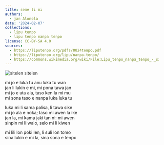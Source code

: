 ```yaml
---
title: seme li mi
authors:
  - jan Alonola
date: '2024-02-07'
collections:
  - lipu tenpo
  - lipu tenpo nanpa tenpo
license: CC-BY-SA 4.0
sources:
  - https://liputenpo.org/pdfs/0024tenpo.pdf
  - https://liputenpo.org/lipu/nanpa-tenpo/
  - https://commons.wikimedia.org/wiki/File:Lipu_tenpo_nanpa_tenpo_-_sitelen_sitelen.png
---
```


![sitelen sitelen](https://upload.wikimedia.org/wikipedia/commons/3/30/Lipu_tenpo_nanpa_tenpo_-_sitelen_sitelen.png)

mi jo e luka tu anu luka tu wan  
jan li lukin e mi, mi pona tawa jan  
mi jo e uta ala, taso ken la mi mu  
mi sona taso e nanpa luka luka tu

luka mi li sama palisa, li tawa sike  
mi jo ala e noka; taso mi awen la ike  
jan la, mi kama jaki tan ni: mi awen  
sinpin mi li walo, selo mi li kiwen

mi lili lon poki len, li suli lon tomo  
sina lukin e mi la, sina sona e tenpo